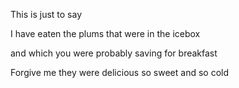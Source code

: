 This is just to say

I have eaten
the plums
that were in
the icebox

and which
you were probably
saving
for breakfast

Forgive me
they were delicious
so sweet
and so cold
